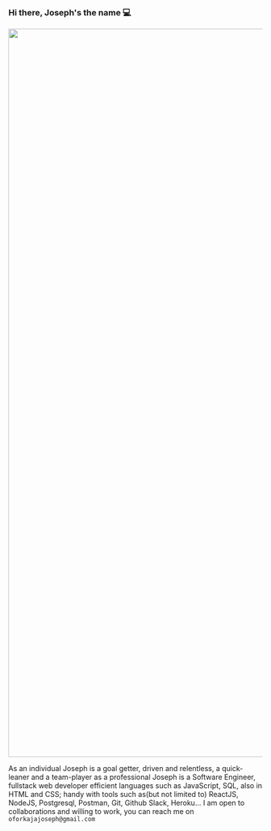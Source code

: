 ### Hi there, Joseph's the name 💻

<img src="https://user-images.githubusercontent.com/86774294/141980712-ff363ccd-1b8f-4dcc-bc68-9f81870dbd78.gif" width="1440">


As an individual Joseph is a goal getter, driven and relentless, a quick-leaner and a team-player 
as a professional Joseph is a Software Engineer, fullstack web developer efficient languages such as
JavaScript, SQL, also in HTML and CSS; handy with tools such as(but not limited to) ReactJS, NodeJS, Postgresql, Postman, Git, Github
Slack, Heroku...
I am open to collaborations and willing to work, you can reach me on `oforkajajoseph@gmail.com`

<!--
**jaesea17/jaesea17** is a ✨ _special_ ✨ repository because its `README.md` (this file) appears on your GitHub profile.

Here are some ideas to get you started:

- 🔭 I’m currently working on ...
- 🌱 I’m currently learning ...
- 👯 I’m looking to collaborate on ...
- 🤔 I’m looking for help with ...
- 💬 Ask me about ...
- 📫 How to reach me: ...
- 😄 Pronouns: ...
- ⚡ Fun fact: ...
-->
